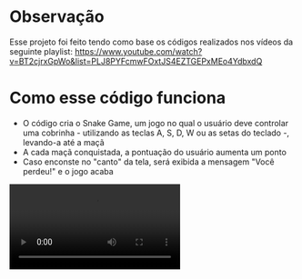 # Observação
Esse projeto foi feito tendo como base os códigos realizados nos vídeos da seguinte playlist: https://www.youtube.com/watch?v=BT2cjrxGpWo&list=PLJ8PYFcmwFOxtJS4EZTGEPxMEo4YdbxdQ

# Como esse código funciona
- O código cria o Snake Game, um jogo no qual o usuário deve controlar uma cobrinha - utilizando as teclas A, S, D, W ou as setas do teclado -, levando-a até a maçã
- A cada maçã conquistada, a pontuação do usuário aumenta um ponto
- Caso enconste no "canto" da tela, será exibida a mensagem "Você perdeu!" e o jogo acaba

<video src = "https://user-images.githubusercontent.com/114308727/202916044-4d88eea2-ad74-4bf6-ab8e-84951bfe4de0.mp4">

